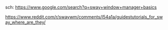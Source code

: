 sch: https://www.google.com/search?q=sway+window+manager+basics

https://www.reddit.com/r/swaywm/comments/l54a1a/guidestutorials_for_sway_where_are_they/

